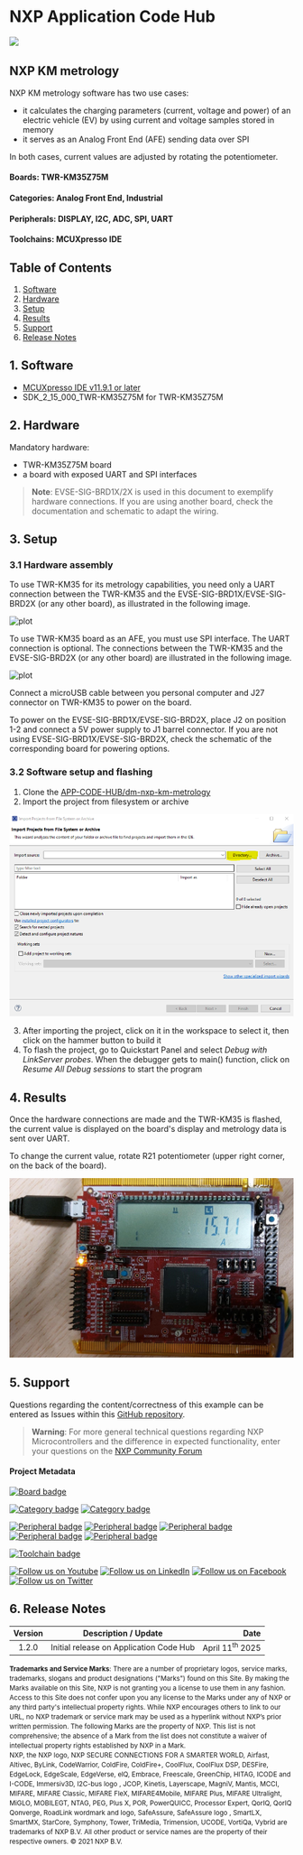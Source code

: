 # NXP Application Code Hub
[<img src="https://mcuxpresso.nxp.com/static/icon/nxp-logo-color.svg" width="100"/>](https://www.nxp.com)

## NXP KM metrology

NXP KM metrology software has two use cases:
- it calculates the charging parameters (current, voltage and power) of an electric vehicle (EV) by using current and voltage samples stored in memory
- it serves as an Analog Front End (AFE) sending data over SPI

In both cases, current values are adjusted by rotating the potentiometer.

#### Boards: TWR-KM35Z75M
#### Categories: Analog Front End, Industrial
#### Peripherals: DISPLAY, I2C, ADC, SPI, UART
#### Toolchains: MCUXpresso IDE

## Table of Contents
1. [Software](#step1)
2. [Hardware](#step2)
3. [Setup](#step3)
4. [Results](#step4)
5. [Support](#step5)
6. [Release Notes](#step6)

## 1. Software<a name="step1"></a>
- [MCUXpresso IDE v11.9.1 or later](https://www.nxp.com/design/design-center/software/development-software/mcuxpresso-software-and-tools-/mcuxpresso-integrated-development-environment-ide:MCUXpresso-IDE)
- SDK_2_15_000_TWR-KM35Z75M for TWR-KM35Z75M

## 2. Hardware<a name="step2"></a>
Mandatory hardware:
- TWR-KM35Z75M board
- a board with exposed UART and SPI interfaces

>**Note**: EVSE-SIG-BRD1X/2X is used in this document to exemplify hardware connections. If you are using another board, check the documentation and schematic to adapt the wiring.

## 3. Setup<a name="step3"></a>

### 3.1 Hardware assembly

To use TWR-KM35 for its metrology capabilities, you need only a UART connection between the TWR-KM35 and the EVSE-SIG-BRD1X/EVSE-SIG-BRD2X (or any other board), as illustrated in the following image.

![plot](./images/TWR-KM3x_AFE.png)

To use TWR-KM35 board as an AFE, you must use SPI interface. The UART connection is optional. The connections between the TWR-KM35 and the EVSE-SIG-BRD2X (or any other board) are illustrated in the following image.

![plot](./images/TWR-KM3x_metrology.png)

Connect a microUSB cable between you personal computer and J27 connector on TWR-KM35 to power on the board.

To power on the EVSE-SIG-BRD1X/EVSE-SIG-BRD2X, place J2 on position 1-2 and connect a 5V power supply to J1 barrel connector. If you are not using EVSE-SIG-BRD1X/EVSE-SIG-BRD2X, check the schematic of the corresponding board for powering options.

### 3.2 Software setup and flashing

1. Clone the [APP-CODE-HUB/dm-nxp-km-metrology](https://github.com/nxp-appcodehub/dm-nxp-km-metrology)
2. Import the project from filesystem or archive

![plot](./images/ImportHost.PNG)

3. After importing the project, click on it in the workspace to select it, then click on the hammer button to build it
4. To flash the project, go to Quickstart Panel and select _Debug with LinkServer probes_. When the debugger gets to main() function, click on _Resume All Debug sessions_ to start the program

## 4. Results<a name="step4"></a>
Once the hardware connections are made and the TWR-KM35 is flashed, the current value is displayed on the board's display and metrology data is sent over UART.

To change the current value, rotate R21 potentiometer (upper right corner, on the back of the board).

![plot](./images/TWR-KM3x_results.jpg)

## 5. Support<a name="step5"></a>
Questions regarding the content/correctness of this example can be entered as Issues within this [GitHub repository](https://github.com/nxp-appcodehub/rd-nxp-easyevse-imxrt106x/issues).

>**Warning**: For more general technical questions regarding NXP Microcontrollers and the difference in expected functionality, enter your questions on the [NXP Community Forum](https://community.nxp.com/)


#### Project Metadata

<!----- Boards ----->
[![Board badge](https://img.shields.io/badge/Board-TWR&ndash;KM35Z75M-blue)]()

<!----- Categories ----->
[![Category badge](https://img.shields.io/badge/Category-ANALOG%20FRONT%20END-yellowgreen)](https://mcuxpresso.nxp.com/appcodehub?category=analog_front_end)
[![Category badge](https://img.shields.io/badge/Category-INDUSTRIAL-yellowgreen)](https://mcuxpresso.nxp.com/appcodehub?category=industrial)

<!----- Peripherals ----->
[![Peripheral badge](https://img.shields.io/badge/Peripheral-DISPLAY-yellow)](https://mcuxpresso.nxp.com/appcodehub?peripheral=display)
[![Peripheral badge](https://img.shields.io/badge/Peripheral-I2C-yellow)](https://mcuxpresso.nxp.com/appcodehub?peripheral=i2c)
[![Peripheral badge](https://img.shields.io/badge/Peripheral-ADC-yellow)](https://mcuxpresso.nxp.com/appcodehub?peripheral=adc)
[![Peripheral badge](https://img.shields.io/badge/Peripheral-SPI-yellow)](https://mcuxpresso.nxp.com/appcodehub?peripheral=spi)
[![Peripheral badge](https://img.shields.io/badge/Peripheral-UART-yellow)](https://mcuxpresso.nxp.com/appcodehub?peripheral=uart)

<!----- Toolchains ----->
[![Toolchain badge](https://img.shields.io/badge/Toolchain-MCUXPRESSO%20IDE-orange)](https://mcuxpresso.nxp.com/appcodehub?toolchain=mcux)


[![Follow us on Youtube](https://img.shields.io/badge/Youtube-Follow%20us%20on%20Youtube-red.svg)](https://www.youtube.com/NXP_Semiconductors)
[![Follow us on LinkedIn](https://img.shields.io/badge/LinkedIn-Follow%20us%20on%20LinkedIn-blue.svg)](https://www.linkedin.com/company/nxp-semiconductors)
[![Follow us on Facebook](https://img.shields.io/badge/Facebook-Follow%20us%20on%20Facebook-blue.svg)](https://www.facebook.com/nxpsemi/)
[![Follow us on Twitter](https://img.shields.io/badge/X-Follow%20us%20on%20X-black.svg)](https://x.com/NXP)

## 6. Release Notes<a name="step6"></a>
| Version | Description / Update                           | Date                        |
|:-------:|------------------------------------------------|----------------------------:|
| 1.2.0     | Initial release on Application Code Hub        | April 11<sup>th</sup> 2025 |

<small>
<b>Trademarks and Service Marks</b>: There are a number of proprietary logos, service marks, trademarks, slogans and product designations ("Marks") found on this Site. By making the Marks available on this Site, NXP is not granting you a license to use them in any fashion. Access to this Site does not confer upon you any license to the Marks under any of NXP or any third party's intellectual property rights. While NXP encourages others to link to our URL, no NXP trademark or service mark may be used as a hyperlink without NXP’s prior written permission. The following Marks are the property of NXP. This list is not comprehensive; the absence of a Mark from the list does not constitute a waiver of intellectual property rights established by NXP in a Mark.
</small>
<br>
<small>
NXP, the NXP logo, NXP SECURE CONNECTIONS FOR A SMARTER WORLD, Airfast, Altivec, ByLink, CodeWarrior, ColdFire, ColdFire+, CoolFlux, CoolFlux DSP, DESFire, EdgeLock, EdgeScale, EdgeVerse, elQ, Embrace, Freescale, GreenChip, HITAG, ICODE and I-CODE, Immersiv3D, I2C-bus logo , JCOP, Kinetis, Layerscape, MagniV, Mantis, MCCI, MIFARE, MIFARE Classic, MIFARE FleX, MIFARE4Mobile, MIFARE Plus, MIFARE Ultralight, MiGLO, MOBILEGT, NTAG, PEG, Plus X, POR, PowerQUICC, Processor Expert, QorIQ, QorIQ Qonverge, RoadLink wordmark and logo, SafeAssure, SafeAssure logo , SmartLX, SmartMX, StarCore, Symphony, Tower, TriMedia, Trimension, UCODE, VortiQa, Vybrid are trademarks of NXP B.V. All other product or service names are the property of their respective owners. © 2021 NXP B.V.
</small>